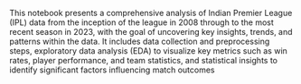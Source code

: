 This notebook presents a comprehensive analysis of Indian Premier League (IPL) data from the inception of the league in 2008 through to the most recent season in 2023, with the goal of uncovering key insights, trends, and patterns within the data. It includes data collection and preprocessing steps, exploratory data analysis (EDA) to visualize key metrics such as win rates, player performance, and team statistics, and statistical insights to identify significant factors influencing match outcomes
